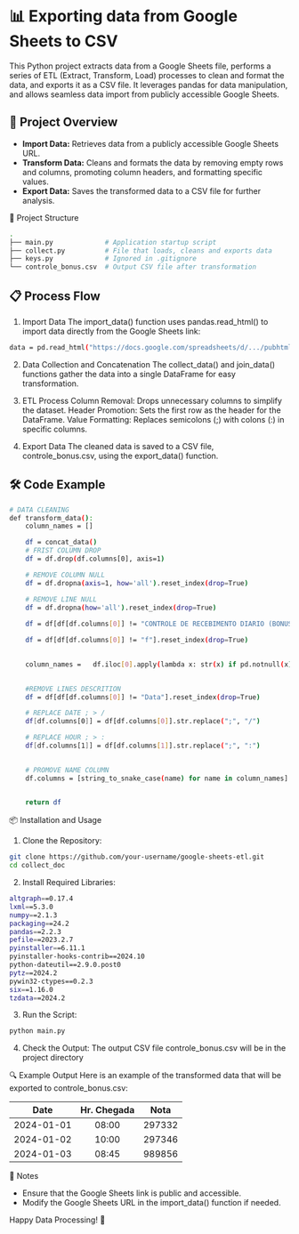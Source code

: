   <h1> 📊 Exporting data from Google Sheets to CSV </h1>

This Python project extracts data from a Google Sheets file, performs a series of ETL (Extract, Transform, Load) processes to clean and format the data, and exports it as a CSV file. It leverages pandas for data manipulation, and allows seamless data import from publicly accessible Google Sheets.

<h2>🚀 Project Overview</h2>

- **Import Data:** Retrieves data from a publicly accessible Google Sheets URL.
- **Transform Data:** Cleans and formats the data by removing empty rows and columns, promoting column headers, and formatting specific values.
- **Export Data:** Saves the transformed data to a CSV file for further analysis.


📂 Project Structure

```bash
.
├── main.py             # Application startup script
├── collect.py          # File that loads, cleans and exports data
├── keys.py             # Ignored in .gitignore
└── controle_bonus.csv  # Output CSV file after transformation
```

<h2>📋 Process Flow</h2>

1. Import Data
The import_data() function uses pandas.read_html() to import data directly from the Google Sheets link:

```bash
data = pd.read_html("https://docs.google.com/spreadsheets/d/.../pubhtml", encoding='latin1')
```

2. Data Collection and Concatenation
The collect_data() and join_data() functions gather the data into a single DataFrame for easy transformation.

3. ETL Process
Column Removal: Drops unnecessary columns to simplify the dataset.
Header Promotion: Sets the first row as the header for the DataFrame.
Value Formatting: Replaces semicolons (;) with colons (:) in specific columns.

4. Export Data
The cleaned data is saved to a CSV file, controle_bonus.csv, using the export_data() function.

<h2>🛠️ Code Example</h2>

```bash
# DATA CLEANING
def transform_data():
    column_names = []

    df = concat_data()
    # FRIST COLUMN DROP
    df = df.drop(df.columns[0], axis=1)

    # REMOVE COLUMN NULL
    df = df.dropna(axis=1, how='all').reset_index(drop=True)

    # REMOVE LINE NULL
    df = df.dropna(how='all').reset_index(drop=True)
    
    df = df[df[df.columns[0]] != "CONTROLE DE RECEBIMENTO DIARIO (BONUS)"].reset_index(drop=True)

    df = df[df[df.columns[0]] != "f"].reset_index(drop=True)

    
    column_names =   df.iloc[0].apply(lambda x: str(x) if pd.notnull(x) else "").tolist()

   
    #REMOVE LINES DESCRITION
    df = df[df[df.columns[0]] != "Data"].reset_index(drop=True)

    # REPLACE DATE ; > /
    df[df.columns[0]] = df[df.columns[0]].str.replace(";", "/")

    # REPLACE HOUR ; > :
    df[df.columns[1]] = df[df.columns[1]].str.replace(";", ":")

    
    # PROMOVE NAME COLUMN
    df.columns = [string_to_snake_case(name) for name in column_names]

   
    return df   
```
📦 Installation and Usage
1. Clone the Repository:

```bash
git clone https://github.com/your-username/google-sheets-etl.git
cd collect_doc
```
2. Install Required Libraries:
```bash
altgraph==0.17.4
lxml==5.3.0
numpy==2.1.3
packaging==24.2
pandas==2.2.3
pefile==2023.2.7
pyinstaller==6.11.1
pyinstaller-hooks-contrib==2024.10
python-dateutil==2.9.0.post0
pytz==2024.2
pywin32-ctypes==0.2.3
six==1.16.0
tzdata==2024.2
```

3. Run the Script:
```bash
python main.py
```

4. Check the Output: The output CSV file controle_bonus.csv will be in the project directory

🔍 Example Output
Here is an example of the transformed data that will be exported to controle_bonus.csv:


|    Date     | Hr. Chegada|    Nota       |
| :---:       | :---:      | :---:         |
|2024-01-01   |	  08:00    |   297332      |
|2024-01-02   |	  10:00    |   297346      |
|2024-01-03   |	  08:45    |   989856      |


📝 Notes
- Ensure that the Google Sheets link is public and accessible.
- Modify the Google Sheets URL in the import_data() function if needed.


Happy Data Processing! 🥂

